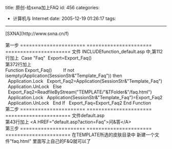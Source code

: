 title: 原创-给sxna加上FAQ
id: 456
categories:
  - 计算机与 Internet
date: 2005-12-19 01:26:17
tags:
---

<div id="msgcns!9697D6160EFEBC17!438" class="bvMsg"><div>[SXNA](http://www.sxna.cn/f)</div>
<div> </div>
<div>第一步
======================
======================
======================
文件
INCLUDEfunction_default.asp
中,第112行加上
 Case &quot;Faq&quot;
 Export=Export_Faq()</div>
<div>第372行加上</div>
<div>Function Export_Faq()
        If not isempty(Application(SessionStr&amp;&quot;Template_Faq&quot;)) then       
  Application.Lock
  Export_Faq2=Application(SessionStr&amp;&quot;Template_Faq&quot;)
  Application.UnLock
  Else
  Export_Faq2=ReadfileByStream(&quot;TEMPLATE/&quot;&amp;TFolder&amp;&quot;/faq.html&quot;)  
  Application.Lock
  Application(SessionStr&amp;&quot;Template_Faq&quot;)=Export_Faq2
  Application.UnLock
  End If
  Export_Faq=Export_Faq2
End Function</div>
<div>第二步
======================
======================
======================
文件default.asp</div>
<div>第43行加上
&lt;A HREF=&quot;default.asp?action=Faq&quot;&gt;问&amp;答&lt;/A&gt;</div>
<div>第三步
======================
======================
======================
在TEMPLATE所选的皮肤目录中
新建一个文件&quot;faq.html&quot;
里面写上自己的F&amp;Q就可以了</div></div>